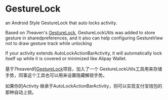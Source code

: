 GestureLock
===========

an Android Style GestureLock that auto locks activity.
<p><p>
Based on 7heaven's <a href="https://github.com/7heaven/GestureLock">GestureLock</a>, 
GestureLockUtils was added to store gesture in sharedpreferences, and it also can help configuring GestureView not to draw gesture track while unlocking<p> 
If your activity extends AutoLockActionBarActivity, it will automatically lock itself up while it is covered or minimized like Alipay Wallet.<p>


基于7heaven的<a href="https://github.com/7heaven/GestureLock">GestureLock</a>项目，加入了一个 GestureLockUtils工具用来存储手势，同事这个工具也可以用来设置隐藏解锁手势。<p>
如果你的Activity 继承于AutoLockActionBarActivity，则可以实现支付宝钱包的那种自动上锁。